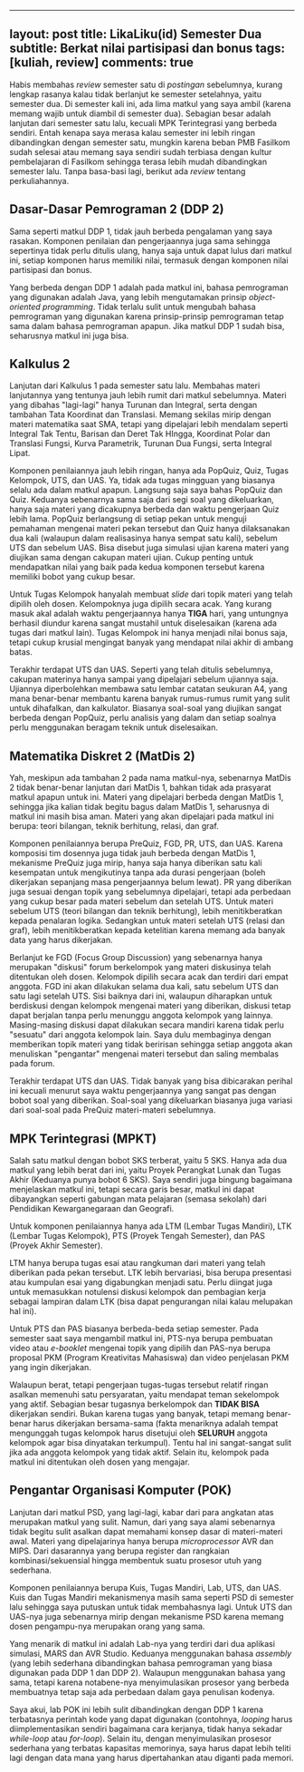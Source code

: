

---
layout: post
title: LikaLiku(id) Semester Dua
subtitle: Berkat nilai partisipasi dan bonus
tags: [kuliah, review]
comments: true
---

Habis membahas *review* semester satu di *postingan* sebelumnya, kurang lengkap rasanya kalau tidak berlanjut ke semester setelahnya, yaitu semester dua. Di semester kali ini, ada lima matkul yang saya ambil (karena memang wajib untuk diambil di semester dua). Sebagian besar adalah lanjutan dari semester satu lalu, kecuali MPK Terintegrasi yang berbeda sendiri. Entah kenapa saya merasa kalau semester ini lebih ringan dibandingkan dengan semester satu, mungkin karena beban PMB Fasilkom sudah selesai atau memang saya sendiri sudah terbiasa dengan kultur pembelajaran di Fasilkom sehingga terasa lebih mudah dibandingkan semester lalu. Tanpa basa-basi lagi, berikut ada *review* tentang perkuliahannya.

## Dasar-Dasar Pemrograman 2 (DDP 2)

Sama seperti matkul DDP 1, tidak jauh berbeda pengalaman yang saya rasakan. Komponen penilaian dan pengerjaannya juga sama sehingga sepertinya tidak perlu ditulis ulang, hanya saja untuk dapat lulus dari matkul ini, setiap komponen harus memiliki nilai, termasuk dengan komponen nilai partisipasi dan bonus.

Yang berbeda dengan DDP 1 adalah pada matkul ini, bahasa pemrograman yang digunakan adalah Java, yang lebih mengutamakan prinsip *object-oriented programming*. Tidak terlalu sulit untuk mengubah bahasa pemrograman yang digunakan karena prinsip-prinsip pemrograman tetap sama dalam bahasa pemrograman apapun. Jika matkul DDP 1 sudah bisa, seharusnya matkul ini juga bisa. 

## Kalkulus 2

Lanjutan dari Kalkulus 1 pada semester satu lalu. Membahas materi lanjutannya yang tentunya jauh lebih rumit dari matkul sebelumnya. Materi yang dibahas "lagi-lagi" hanya Turunan dan Integral, serta dengan tambahan Tata Koordinat dan Translasi. Memang sekilas mirip dengan materi matematika saat SMA, tetapi yang dipelajari lebih mendalam seperti Integral Tak Tentu, Barisan dan Deret Tak HIngga, Koordinat Polar dan Translasi Fungsi, Kurva Parametrik, Turunan Dua Fungsi, serta Integral Lipat.

Komponen penilaiannya jauh lebih ringan, hanya ada PopQuiz, Quiz, Tugas Kelompok, UTS, dan UAS. Ya, tidak ada tugas mingguan yang biasanya selalu ada dalam matkul apapun. Langsung saja saya bahas PopQuiz dan Quiz. Keduanya sebenarnya sama saja dari segi soal yang dikeluarkan, hanya saja materi yang dicakupnya berbeda dan waktu pengerjaan Quiz lebih lama. PopQuiz berlangsung di setiap pekan untuk menguji pemahaman mengenai materi pekan tersebut dan Quiz hanya dilaksanakan dua kali (walaupun dalam realisasinya hanya sempat satu kali), sebelum UTS dan sebelum UAS. Bisa disebut juga simulasi ujian karena materi yang diujikan sama dengan cakupan materi ujian. Cukup penting untuk mendapatkan nilai yang baik pada kedua komponen tersebut karena memiliki bobot yang cukup besar.

Untuk Tugas Kelompok hanyalah membuat *slide* dari topik materi yang telah dipilih oleh dosen. Kelompoknya juga dipilih secara acak. Yang kurang masuk akal adalah waktu pengerjaannya hanya **TIGA** hari, yang untungnya berhasil diundur karena sangat mustahil untuk diselesaikan (karena ada tugas dari matkul lain). Tugas Kelompok ini hanya menjadi nilai bonus saja, tetapi cukup krusial mengingat banyak yang mendapat nilai akhir di ambang batas.

Terakhir terdapat UTS dan UAS. Seperti yang telah ditulis sebelumnya, cakupan materinya hanya sampai yang dipelajari sebelum ujiannya saja. Ujiannya diperbolehkan membawa satu lembar catatan seukuran A4, yang mana benar-benar membantu karena banyak rumus-rumus rumit yang sulit untuk dihafalkan, dan kalkulator. Biasanya soal-soal yang diujikan sangat berbeda dengan PopQuiz, perlu analisis yang dalam dan setiap soalnya perlu menggunakan beragam teknik untuk diselesaikan.

## Matematika Diskret 2 (MatDis 2)

Yah, meskipun ada tambahan 2 pada nama matkul-nya, sebenarnya MatDis 2 tidak benar-benar lanjutan dari MatDis 1, bahkan tidak ada prasyarat matkul apapun untuk ini. Materi yang dipelajari berbeda dengan MatDis 1, sehingga jika kalian tidak begitu bagus dalam MatDis 1, seharusnya di matkul ini masih bisa aman. Materi yang akan dipelajari pada matkul ini berupa: teori bilangan, teknik berhitung, relasi, dan graf.

Komponen penilaiannya berupa PreQuiz, FGD, PR, UTS, dan UAS. Karena komposisi tim dosennya juga tidak jauh berbeda dengan MatDis 1, mekanisme PreQuiz juga mirip, hanya saja hanya diberikan satu kali kesempatan untuk mengikutinya tanpa ada durasi pengerjaan (boleh dikerjakan sepanjang masa pengerjaannya belum lewat). PR yang diberikan juga sesuai dengan topik yang sebelumnya dipelajari, tetapi ada perbedaan yang cukup besar pada materi sebelum dan setelah UTS. Untuk materi sebelum UTS (teori bilangan dan teknik berhitung), lebih menitikberatkan kepada penalaran logika. Sedangkan untuk materi setelah UTS (relasi dan graf), lebih menitikberatkan kepada ketelitian karena memang ada banyak data yang harus dikerjakan.

Berlanjut ke FGD (Focus Group Discussion) yang sebenarnya hanya merupakan "diskusi" forum berkelompok yang materi diskusinya telah ditentukan oleh dosen. Kelompok dipilih secara acak dan terdiri dari empat anggota. FGD ini akan dilakukan selama dua kali, satu sebelum UTS dan satu lagi setelah UTS. Sisi baiknya dari ini, walaupun diharapkan untuk berdiskusi dengan kelompok mengenai materi yang diberikan, diskusi tetap dapat berjalan tanpa perlu menunggu anggota kelompok yang lainnya. Masing-masing diskusi dapat dilakukan secara mandiri karena tidak perlu "sesuatu" dari anggota kelompok lain. Saya dulu membaginya dengan memberikan topik materi yang tidak beririsan sehingga setiap anggota akan menuliskan "pengantar" mengenai materi tersebut dan saling membalas pada forum.

Terakhir terdapat UTS dan UAS. Tidak banyak yang bisa dibicarakan perihal ini kecuali menurut saya waktu pengerjaannya yang sangat pas dengan bobot soal yang diberikan. Soal-soal yang dikeluarkan biasanya juga variasi dari soal-soal pada PreQuiz materi-materi sebelumnya.

## MPK Terintegrasi (MPKT)

Salah satu matkul dengan bobot SKS terberat, yaitu 5 SKS. Hanya ada dua matkul yang lebih berat dari ini, yaitu Proyek Perangkat Lunak dan Tugas Akhir (Keduanya punya bobot 6 SKS). Saya sendiri juga bingung bagaimana menjelaskan matkul ini, tetapi secara garis besar, matkul ini dapat dibayangkan seperti gabungan mata pelajaran (semasa sekolah) dari Pendidikan Kewarganegaraan dan Geografi.

Untuk komponen penilaiannya hanya ada LTM (Lembar Tugas Mandiri), LTK (Lembar Tugas Kelompok), PTS (Proyek Tengah Semester), dan PAS (Proyek Akhir Semester).

LTM hanya berupa tugas esai atau rangkuman dari materi yang telah diberikan pada pekan tersebut. LTK lebih bervariasi, bisa berupa presentasi atau kumpulan esai yang digabungkan menjadi satu. Perlu diingat juga untuk memasukkan notulensi diskusi kelompok dan pembagian kerja sebagai lampiran dalam LTK (bisa dapat pengurangan nilai kalau melupakan hal ini).

Untuk PTS dan PAS biasanya berbeda-beda setiap semester. Pada semester saat saya mengambil matkul ini, PTS-nya berupa pembuatan video atau *e-booklet* mengenai topik yang dipilih dan PAS-nya berupa proposal PKM (Program Kreativitas Mahasiswa) dan video penjelasan PKM yang ingin dikerjakan.

Walaupun berat, tetapi pengerjaan tugas-tugas tersebut relatif ringan asalkan memenuhi satu persyaratan, yaitu mendapat teman sekelompok yang aktif. Sebagian besar tugasnya berkelompok dan **TIDAK BISA** dikerjakan sendiri. Bukan karena tugas yang banyak, tetapi memang benar-benar harus dikerjakan bersama-sama (fakta menariknya adalah tempat mengunggah tugas kelompok harus disetujui oleh **SELURUH** anggota kelompok agar bisa dinyatakan terkumpul). Tentu hal ini sangat-sangat sulit jika ada anggota kelompok yang tidak aktif. Selain itu, kelompok pada matkul ini ditentukan oleh dosen yang mengajar.

## Pengantar Organisasi Komputer (POK)

Lanjutan dari matkul PSD, yang lagi-lagi, kabar dari para angkatan atas merupakan matkul yang sulit. Namun, dari yang saya alami sebenarnya tidak begitu sulit asalkan dapat memahami konsep dasar di materi-materi awal. Materi yang dipelajarinya hanya berupa *microprocessor* AVR dan MIPS. Dari dasarannya yang berupa register dan rangkaian kombinasi/sekuensial hingga membentuk suatu prosesor utuh yang sederhana.

Komponen penilaiannya berupa Kuis, Tugas Mandiri, Lab, UTS, dan UAS.  Kuis  dan Tugas Mandiri mekanismenya masih sama seperti PSD di semester lalu sehingga saya putuskan untuk tidak membahasnya lagi. Untuk UTS dan UAS-nya juga sebenarnya mirip dengan mekanisme PSD karena memang dosen pengampu-nya merupakan orang yang sama.

Yang menarik di matkul ini adalah Lab-nya yang terdiri dari dua aplikasi simulasi, MARS dan AVR Studio. Keduanya menggunakan bahasa *assembly* (yang lebih sederhana dibandingkan bahasa pemrograman yang biasa digunakan pada DDP 1 dan DDP 2). Walaupun menggunakan bahasa yang sama, tetapi karena notabene-nya menyimulasikan prosesor yang berbeda membuatnya tetap saja ada perbedaan dalam gaya penulisan kodenya.

Saya akui, lab POK ini lebih sulit dibandingkan dengan DDP 1 karena terbatasnya perintah kode yang dapat digunakan (contohnya, *looping* harus diimplementasikan sendiri bagaimana cara kerjanya, tidak hanya sekadar *while-loop* atau *for-loop*). Selain itu, dengan menyimulasikan prosesor sederhana yang terbatas kapasitas memorinya, saya harus dapat lebih teliti lagi dengan data mana yang harus dipertahankan atau diganti pada memori.
